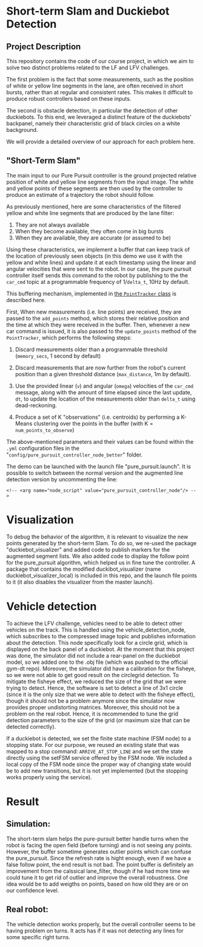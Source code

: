 # Short-term Slam and Duckiebot Detection

## Project Description

This repository contains the code of our course project, in which we aim to solve two distinct problems related to the LF and LFV challenges.

The first problem is the fact that some measurements, such as the position of white or yellow line segments in the lane, are often received in short bursts, rather than at regular and consistent rates. This makes it difficult to produce robust controllers based on these inputs.

The second is obstacle detection, in particular the detection of other duckiebots. To this end, we leveraged a distinct feature of the duckiebots' backpanel, namely their characteristic grid of black circles on a white background.

We will provide a detailed overview of our approach for each problem here. 

<!-- This experimental demo contains code aims to solve the problem that the lane filter node is not giving enough data to build a robust controller. We will often not have enough measurment of the white or yellow line and it will be difficult to input a good command. -->

## "Short-Term Slam"

The main input to our Pure Pursuit controller is the ground projected relative position of white and yellow line segments from the input image. The white and yellow points of these segments are then used by the controller to produce an estimate of a trajectory the robot should follow.

As previously mentioned, here are some characteristics of the filtered yellow and white line segments that are produced by the lane filter:

1. They are not always available
2. When they become available, they often come in big bursts
3. When they are available, they are accurate (or assumed to be)


Using these characteristics, we implement a buffer that can keep track of the location of previously seen objects (in this demo we use it with the yellow and white lines) and update it at each timestamp using the linear and angular velocities that were sent to the robot. In our case, the pure pursuit controller itself sends this command to the robot by publishing to the the `car_cmd` topic at a programmable frequency of 1/`delta_t`, 10Hz by default.

This buffering mechanism, implemented in [the `PointTracker` class](include/point_tracking/point_tracker.py) is described here.

First, When new measurements (i.e. line points) are received, they are passed to the `add_points` method, which stores their relative position and the time at which they were received in the buffer.
Then, whenever a new car command is issued, it is also passed to the `update_points` method of the `PointTracker`, which performs the following steps: 

1. Discard measurements older than a programmable threshold (`memory_secs`, 1 second by default)

2. Discard measurements that are now further from the robot's current position than a given threshold distance (`max_distance`, 1m by default).

3. Use the provided linear (`v`) and angular (`omega`) velocities of the `car_cmd` message, along with the amount of time elapsed since the last update, `dt`, to update the location of the measurements older than `delta_t` using dead-reckoning.

4. Produce a set of K "observations" (i.e. centroids) by performing a K-Means clustering over the points in the buffer (with K = `num_points_to_observe`)

The above-mentioned parameters and their values can be found within the `.yml` configuration files in the "`config/pure_pursuit_controller_node_better`" folder.

The demo can be launched with the launch file "pure_pursuit.launch". It is possible to switch between the normal version and the augmented line detection version by uncommenting the line:

    <!-- <arg name="node_script" value="pure_pursuit_controller_node"/> -->

# Visualization

To debug the behavior of the algorithm, it is relevant to visualize the new points generated by the short-term Slam. To do so, we re-used the package "duckiebot_visualizer" and added code to publish markers for the augmented segment lists. We also added code to display the follow point for the pure_pursuit algorithm, which helped us in fine tune the controller. A package that contains the modified duckibot_visualizer (name duckiebot_visualizer_local) is included in this repo, and the launch file points to it (it also disables the visualizer from the master launch).

# Vehicle detection

To achieve the LFV challenge, vehicles need to be able to detect other vehicles on the track. This is handled using the vehicle_detection_node, which subscribes to the compressed image topic and publishes information about the detection. This node specifically look for a circle grid, which is displayed on the back panel of a duckiebot. At the moment that this project was done, the simulator did not include a rear-panel on the duckiebot model, so we added one to the .obj file (which was pushed to the official gym-dt repo). Moreover, the simulator did have a calibration for the fisheye, so we were not able to get good result on the circlegrid detection. To mitigate the fisheye effect, we reduced the size of the grid that we were trying to detect. Hence, the software is set to detect a line of 3x1 circle (since it is the only size that we were able to detect with the fisheye effect), though it should not be a problem anymore since the simulator now provides proper undistorting matrices. Moreover, this should not be a problem on the real robot. Hence, it is recommended to tune the grid detection parameters to the size of the grid (or maximum size that can be detected correctly).

If a duckiebot is detected, we set the finite state machine (FSM node) to a stopping state. For our purpose, we reused an existing state that was mapped to a stop command: `ARRIVE_AT_STOP_LINE` and we set the state directly using the setFSM service offered by the FSM node. We included a local copy of the FSM node since the proper way of changing state would be to add new transitions, but it is not yet implemented (but the stopping works properly using the service).


# Result

## Simulation:

The short-term slam helps the pure-pursuit better handle turns when the robot is facing the open field (before turning) and is not seeing any points. However, the buffer sometime generates outlier points which can confuse the pure_pursuit. Since the refresh rate is hight enough, even if we have a false follow point, the end result is not bad. The point buffer is definitely an improvement from the calssical lane_filter, though if he had more time we could tune it to get rid of outlier and improve the overall robustness. One idea would be to add weigths on points, based on how old they are or on our confidence level.

## Real robot:

The vehicle detection works properly, but the overall controller seems to be having problem on turns. It acts has if it was not detecting any lines for some specific right turns.

